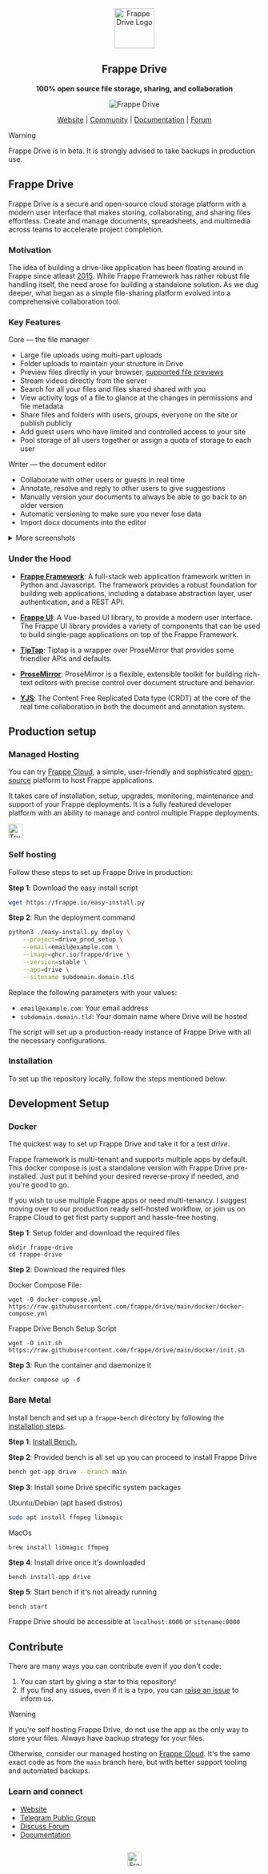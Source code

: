 <div align="center">
  <a href="https://frappe.io/products/drive">
    <img src=".github/new_logo.svg" height="80" width="80" alt="Frappe Drive Logo">
  </a>
  <h2>Frappe Drive</h2>

**100% open source file storage, sharing, and collaboration**

![Frappe Drive](https://github.com/user-attachments/assets/8b4b33ad-afb4-4e64-ac10-987076c66d57)

[Website](https://frappe.io/drive) <!-- | [Demo](https://www.figma.com/community/file/949266436474872912) --> | [Community](https://t.me/frappedrive) | [Documentation](https://docs.frappe.io/drive/quick-start) | [Forum](https://discuss.frappe.io/)

</div>

> [!Warning]  
> Frappe Drive is in beta. It is strongly advised to take backups in production use.

## Frappe Drive

Frappe Drive is a secure and open-source cloud storage platform with a modern user interface that makes storing, collaborating, and sharing files effortless. Create and manage documents, spreadsheets, and multimedia across teams to accelerate project completion.

### Motivation

The idea of building a drive-like application has been floating around in Frappe since atleast [2015](https://github.com/frappe/frappe/issues/8723#issuecomment-164223523). While Frappe Framework has rather robust file handling itself, the need arose for building a standalone solution. As we dug deeper, what began as a simple file-sharing platform evolved into a comprehensive collaboration tool.

### Key Features

Core — the file manager

- Large file uploads using multi-part uploads
- Folder uploads to maintain your structure in Drive
- Preview files directly in your browser, [supported file previews](https://docs.frappe.io/drive/previews)
- Stream videos directly from the server
- Search for all your files and files shared shared with you
- View activity logs of a file to glance at the changes in permissions and file metadata
- Share files and folders with users, groups, everyone on the site or publish publicly
- Add guest users who have limited and controlled access to your site
- Pool storage of all users together or assign a quota of storage to each user

Writer — the document editor

- Collaborate with other users or guests in real time
- Annotate, resolve and reply to other users to give suggestions
- Manually version your documents to always be able to go back to an older version
- Automatic versioning to make sure you never lose data
- Import docx documents into the editor

<details>
<summary>More screenshots</summary>

![Image Preview](https://github.com/user-attachments/assets/993cbd87-a96c-4e5c-8737-0c03c9222723)

![File Sharing Dialog](https://github.com/user-attachments/assets/acb1a542-53d1-4d0e-b2e2-6c9b87f04e69)

![Editor](https://github.com/user-attachments/assets/fe87dfd1-3f55-42df-94b9-f7baed03a391)

![Editor with real time editing](https://github.com/user-attachments/assets/f89a2fab-e618-4d7d-90a6-aaa2cf45fa55)

</details>

### Under the Hood

- [**Frappe Framework**](https://github.com/frappe/frappe): A full-stack web application framework written in Python and Javascript. The framework provides a robust foundation for building web applications, including a database abstraction layer, user authentication, and a REST API.

- [**Frappe UI**](https://github.com/frappe/frappe-ui): A Vue-based UI library, to provide a modern user interface. The Frappe UI library provides a variety of components that can be used to build single-page applications on top of the Frappe Framework.

- [**TipTap**](https://github.com/ueberdosis/tiptap): Tiptap is a wrapper over ProseMirror that provides some friendlier APIs and defaults.

- [**ProseMirror**](https://github.com/prosemirror): ProseMirror is a flexible, extensible toolkit for building rich-text editors with precise control over document structure and behavior.

- [**YJS**](https://github.com/yjs/yjs): The Content Free Replicated Data type (CRDT) at the core of the real time collaboration in both the document and annotation system.

## Production setup

### Managed Hosting

You can try [Frappe Cloud](https://frappecloud.com), a simple, user-friendly and sophisticated [open-source](https://github.com/frappe/press) platform to host Frappe applications.

It takes care of installation, setup, upgrades, monitoring, maintenance and support of your Frappe deployments. It is a fully featured developer platform with an ability to manage and control multiple Frappe deployments.

<div>
	<a href="https://frappecloud.com/drive/signup" target="_blank">
		<picture>
			<source media="(prefers-color-scheme: dark)" srcset="https://frappe.io/files/try-on-fc-white.png">
			<img src="https://frappe.io/files/try-on-fc-black.png" alt="Try on Frappe Cloud" height="28" />
		</picture>
	</a>
</div>

### Self hosting

Follow these steps to set up Frappe Drive in production:

**Step 1**: Download the easy install script

```bash
wget https://frappe.io/easy-install.py
```

**Step 2**: Run the deployment command

```bash
python3 ./easy-install.py deploy \
    --project=drive_prod_setup \
    --email=email@example.com \
    --image=ghcr.io/frappe/drive \
    --version=stable \
    --app=drive \
    --sitename subdomain.domain.tld
```

Replace the following parameters with your values:

- `email@example.com`: Your email address
- `subdomain.domain.tld`: Your domain name where Drive will be hosted

The script will set up a production-ready instance of Frappe Drive with all the necessary configurations.

### Installation

To set up the repository locally, follow the steps mentioned below:

## Development Setup

### Docker

The quickest way to set up Frappe Drive and take it for a test _drive_.

Frappe framework is multi-tenant and supports multiple apps by default. This docker compose is just a standalone version with Frappe Drive pre-installed. Just put it behind your desired reverse-proxy if needed, and you're good to go.

If you wish to use multiple Frappe apps or need multi-tenancy. I suggest moving over to our production ready self-hosted workflow, or join us on Frappe Cloud to get first party support and hassle-free hosting.

**Step 1**: Setup folder and download the required files

```
mkdir frappe-drive
cd frappe-drive
```

**Step 2**: Download the required files

Docker Compose File:

```
wget -O docker-compose.yml https://raw.githubusercontent.com/frappe/drive/main/docker/docker-compose.yml
```

Frappe Drive Bench Setup Script

```
wget -O init.sh https://raw.githubusercontent.com/frappe/drive/main/docker/init.sh
```

**Step 3**: Run the container and daemonize it

```
docker compose up -d
```

### Bare Metal

Install bench and set up a `frappe-bench` directory by following the [installation steps](https://frappeframework.com/docs/user/en/installation).

**Step 1**: [Install Bench.](https://frappeframework.com/docs/user/en/installation)

**Step 2**: Provided bench is all set up you can proceed to install Frappe Drive

```sh
bench get-app drive --branch main
```

**Step 3**: Install some Drive specific system packages

Ubuntu/Debian (apt based distros)

```sh
sudo apt install ffmpeg libmagic
```

MacOs

```sh
brew install libmagic ffmpeg
```

**Step 4**: Install drive once it's downloaded

```
bench install-app drive
```

**Step 5**: Start bench if it's not already running

```
bench start
```

Frappe Drive should be accessible at `localhost:8000` or `sitename:8000`

## Contribute

There are many ways you can contribute even if you don't code:

1. You can start by giving a star to this repository!
2. If you find any issues, even if it is a typo, you can [raise an issue](https://github.com/frappe/drive/issues/new) to inform us.

> [!WARNING]  
> If you're self hosting Frappe Drive, do not use the app as the only way to store your files. Always have backup strategy for your files.
>
> Otherwise, consider our managed hosting on [Frappe Cloud](https://frappecloud.com/). It's the same exact code as from the `main` branch here, but with better support tooling and automated backups.

### Learn and connect

- [Website](https://frappe.io/drive)
- [Telegram Public Group](https://t.me/frappedrive)
- [Discuss Forum](https://discuss.frappe.io/)
- [Documentation](https://docs.frappe.io/drive/quick-start)

<div align="center" style="padding-top: 0.75rem;">
	<a href="https://frappe.io" target="_blank">
		<picture>
			<source media="(prefers-color-scheme: dark)" srcset="https://frappe.io/files/Frappe-white.png">
			<img src="https://frappe.io/files/Frappe-black.png" alt="Frappe Technologies" height="28"/>
		</picture>
	</a>
</div>
